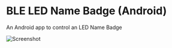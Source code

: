 # BLE LED Name Badge (Android)

An Android app to control an LED Name Badge

![Screenshot](https://raw.githubusercontent.com/Nilhcem/ble-led-name-badge-android/master/preview.jpg)
